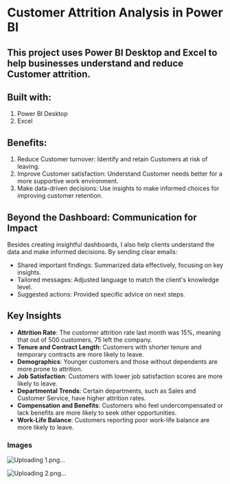 # Customer Attrition Analysis in Power BI

## This project uses Power BI Desktop and Excel to help businesses understand and reduce Customer attrition.

## **Built with:**
1. Power BI Desktop
2. Excel

## **Benefits:**
1. Reduce Customer turnover: Identify and retain Customers at risk of leaving.
2. Improve Customer satisfaction: Understand Customer needs better for a more supportive work environment.
3. Make data-driven decisions: Use insights to make informed choices for improving customer retention.

## **Beyond the Dashboard: Communication for Impact**
Besides creating insightful dashboards, I also help clients understand the data and make informed decisions. By sending clear emails:
- Shared important findings: Summarized data effectively, focusing on key insights.
- Tailored messages: Adjusted language to match the client's knowledge level.
- Suggested actions: Provided specific advice on next steps.


## **Key Insights**
- **Attrition Rate**: The customer attrition rate last month was 15%, meaning that out of 500 customers, 75 left the company.
- **Tenure and Contract Length**: Customers with shorter tenure and temporary contracts are more likely to leave.
- **Demographics**: Younger customers and those without dependents are more prone to attrition.
- **Job Satisfaction**: Customers with lower job satisfaction scores are more likely to leave.
- **Departmental Trends**: Certain departments, such as Sales and Customer Service, have higher attrition rates.
- **Compensation and Benefits**: Customers who feel undercompensated or lack benefits are more likely to seek other opportunities.
- **Work-Life Balance**: Customers reporting poor work-life balance are more likely to leave.
### Images
![Uploading 1.png…]()

![Uploading 2.png…]()
